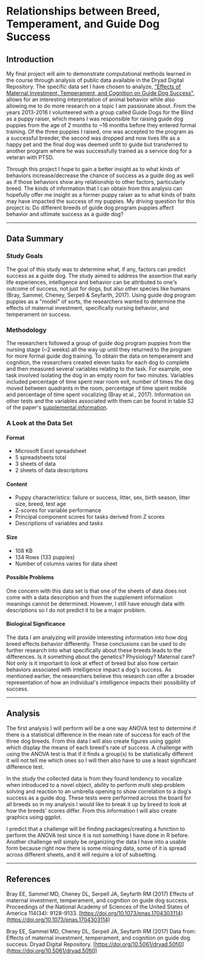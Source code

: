 ﻿
# Relationships between Breed, Temperament, and Guide Dog Success

## Introduction

My final project will aim to demonstrate computational methods learned in the course through analysis of public data available in the Dryad Digital Repository. The specific data set I have chosen to analyze, ["Effects of Maternal Investment, Temperament, and Cognition on Guide Dog Success"](chrome-extension://oemmndcbldboiebfnladdacbdfmadadm/https://pdfs.semanticscholar.org/68db/9acf2604a9ed1b8d770fe24508c88970ea07.pdf), allows for an interesting interpretation of animal behavior while also allowing me to do more research on a topic I am passionate about. From the years 2013-2016 I volunteered with a group called Guide Dogs for the Blind as a puppy raiser, which means I was responsible for raising guide dog puppies from the age of 2 months to ~16 months before they entered formal training. Of the three puppies I raised, one was accepted to the program as a successful breeder, the second was dropped and now lives life as a happy pet and the final dog was deemed unfit to guide but transferred to another program where he was successfully trained as a service dog for a veteran with PTSD. 

Through this project I hope to gain a better insight as to what kinds of behaviors increase/decrease the chance of success as a guide dog as well as if those behaviors show any relationship to other factors, particularly breed. The kinds of information that I can obtain from this analysis can hopefully offer me insight as a former puppy raiser as to what kinds of traits may have impacted the success of my puppies. My driving question for this project is: Do different breeds of guide dog program puppies affect behavior and ultimate success as a guide dog? 




<hr>

## Data Summary

### Study Goals
The goal of this study was to determine what, if any, factors can predict success as a guide dog. The study aimed to address the assertion that early life experiences, intelligence and behavior can be attributed to one's outcome of success, not just for dogs, but also other species like humans (Bray, Sammel, Cheney, Serpell & Seyfarth, 2017). Using guide dog program puppies as a "model" of sorts, the researchers wanted to determine the effects of maternal investment, specifically nursing behavior, and temperament on success. 

### Methodology
The researchers followed a group of guide dog program puppies from the nursing stage (~2 weeks) all the way up until they returned to the program for more formal guide dog training. To obtain the data on temperament and cognition, the researchers created eleven tasks for each dog to complete  and then measured several variables relating to the task. For example, one task involved isolating the dog in an empty room for two minutes. Variables included percentage of time spent near room exit, number of times the dog moved between quadrants in the room, percentage of time spent mobile and percentage of time spent vocalizing (Bray et al., 2017). Information on other tests and the variables associated with them can be found in table S2 of the paper's [supplemental information](chrome-extension://oemmndcbldboiebfnladdacbdfmadadm/https://www.pnas.org/content/pnas/suppl/2017/08/02/1704303114.DCSupplemental/pnas.201704303SI.pdf?targetid=nameddest%3DSTXT). 

### A Look at the Data Set
#### Format
 - Microsoft Excel spreadsheet
 - 5 spreadsheets total
 - 3 sheets of data
 - 2 sheets of data descriptions
#### Content
 - Puppy characteristics: failure or success, litter, sex, birth season, litter size, breed, test age
 - Z-scores for variable performance
 - Principal component scores for tasks derived from Z scores
 - Descriptions of variables and tasks
 
#### Size
- 108 KB
- 134 Rows (133 puppies)
- Number of columns varies for data sheet

#### Possible Problems
One concern with this data set is that one of the sheets of data does not come with a data description and from the supplement information meanings cannot be determined. However, I still have enough data with descriptions so I do not predict it to be a major problem. 

#### Biological Significance
The data I am analyzing will provide interesting information into how dog breed effects behavior differently. These conclusions can be used to do further research into what specifically about these breeds leads to the differences. Is it something about the genetics? Physiology? Maternal care? Not only is it important to look at effect of breed but also how certain behaviors associated with intelligence impact a dog's success. As mentioned earlier, the researchers believe this research can offer a broader representation of how an individual's intelligence impacts their possibility of success. 




<hr>

## Analysis

The first analysis I will perform will be a one way ANOVA test to determine if there is a statistical difference in the mean rate of success for each of the three dog breeds. From this data I will also create figures using ggplot which display the means of each breed's rate of success. A challenge with using the ANOVA test is that if it finds a group(s) to be statistically different it will not tell me which ones so I will then also have to use a least significant difference test. 

In the study the collected data is from they found tendency to vocalize when introduced to a novel object, ability to perform multi step problem solving and reaction to an umbrella opening to show correlation to a dog's success as a guide dog. These tests were performed across the board for all breeds so in my analysis I would like to break it up by breed to look at how the breeds' scores differ. From this information I will also create graphics using ggplot. 

I predict that a challenge will be finding packages/creating a function to perform the ANOVA test since it is not something I have done in R before. Another challenge will simply be organizing the data I have into a usable form because right now there is some missing data, some of it is spread across different sheets, and it will require a lot of subsetting.  





<hr>

## References 


Bray EE, Sammel MD, Cheney DL, Serpell JA, Seyfarth RM (2017) Effects of maternal investment, temperament, and cognition on guide dog success. Proceedings of the National Academy of Sciences of the United States of America 114(34): 9128-9133. [https://doi.org/10.1073/pnas.1704303114](https://doi.org/10.1073/pnas.1704303114)

Bray EE, Sammel MD, Cheney DL, Serpell JA, Seyfarth RM (2017) Data from: Effects of maternal investment, temperament, and cognition on guide dog success. Dryad Digital Repository. [https://doi.org/10.5061/dryad.50fj0](https://doi.org/10.5061/dryad.50fj0)
